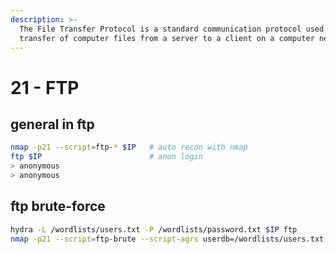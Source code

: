 ```yaml
---
description: >-
  The File Transfer Protocol is a standard communication protocol used for the
  transfer of computer files from a server to a client on a computer network.
---
```


# 21 - FTP

## general in ftp

```bash
nmap -p21 --script=ftp-* $IP   # auto recon with nmap
ftp $IP                        # anon login
> anonymous
> anonymous
```

## ftp brute-force

```bash
hydra -L /wordlists/users.txt -P /wordlists/password.txt $IP ftp
nmap -p21 --script=ftp-brute --script-agrs userdb=/wordlists/users.txt $IP
```

